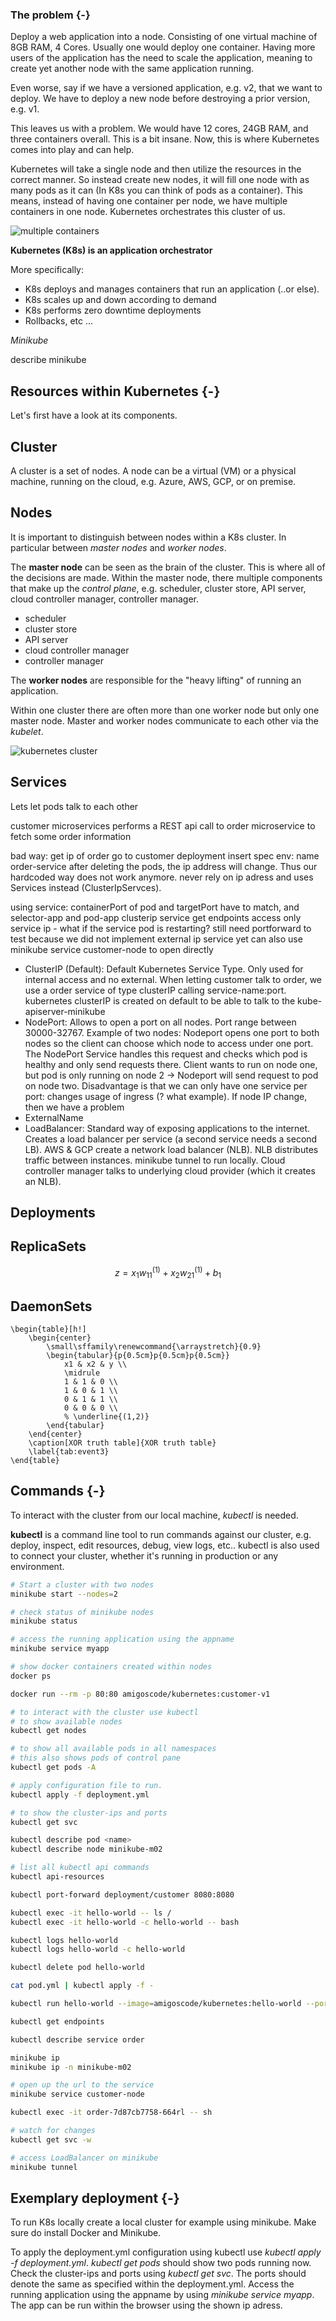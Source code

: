 ### The problem  {-}

Deploy a web application into a node. Consisting of one virtual machine of 8GB RAM, 4 Cores. Usually one would deploy one container. Having more users of the application has the need to scale the application, meaning to create yet another node with the same application running. 

Even worse, say if we have a versioned application, e.g. v2, that we want to deploy. We have to deploy a new node before destroying a prior version, e.g. v1. 

This leaves us with a problem. We would have 12 cores, 24GB RAM, and three containers overall. This is a bit insane. Now, this is where Kubernetes comes into play and can help. 

Kubernetes will take a single node and then utilize the resources in the correct manner. So instead create new nodes, it will fill one node with as many pods as it can (In K8s you can think of pods as a container). This means, instead of having one container per node, we have multiple containers in one node. Kubernetes orchestrates this cluster of us.

![multiple containers](multiple_containers.png)

**Kubernetes (K8s) is an application orchestrator**

More specifically: 

* K8s deploys and manages containers that run an application (..or else). 
* K8s scales up and down according to demand
* K8s performs zero downtime deployments
* Rollbacks, etc ...


*Minikube*

describe minikube

## Resources within Kubernetes {-}

Let's first have a look at its components.

## Cluster

A cluster is a set of nodes. A node can be a virtual (VM) or a physical machine, running on the cloud, e.g. Azure, AWS, GCP, or on premise.

## Nodes

It is important to distinguish between nodes within a K8s cluster. In particular between *master nodes* and *worker nodes*.

The **master node** can be seen as the brain of the cluster. This is where all of the decisions are made. Within the master node, there multiple components that make up the *control plane*, e.g. scheduler, cluster store, API server, cloud controller manager, controller manager.

* scheduler
* cluster store
* API server
* cloud controller manager
* controller manager

The **worker nodes** are responsible for the "heavy lifting" of running an application. 

Within one cluster there are often more than one worker node but only one master node.
Master and worker nodes communicate to each other via the *kubelet*.

![kubernetes cluster](kubernetes_cluster.png)


## Services

Lets let pods talk to each other

customer microservices performs a REST api call to order microservice to fetch some order information

bad way:
get ip of order
go to customer deployment
insert spec env: name order-service
after deleting the pods, the ip address will change. Thus our hardcoded way does not work anymore. never rely on ip adress and uses Services instead (ClusterIpServces).

using service:
containerPort of pod and targetPort have to match, and selector-app and pod-app
clusterip service get endpoints
access only service ip - what if the service pod is restarting?
still need portforward to test because we did not implement external ip service yet
can also use minikube service customer-node to open directly 


* ClusterIP (Default): Default Kubernetes Service Type. Only used for internal access and no external. When letting customer talk to order, we use a order service of type clusterIP calling service-name:port. kubernetes clusterIP is created on default to be able to talk to the kube-apiserver-minikube
* NodePort: Allows to open a port on all nodes. Port range between 30000-32767. Example of two nodes: Nodeport opens one port to both nodes so the client can choose which node to access under one port. The NodePort Service handles this request and checks which pod is healthy and only send requests there. Client wants to run on node one, but pod is only running on node 2 -> Nodeport will send request to pod on node two. Disadvantage is that we can only have one service per port: changes usage of ingress (? what example). If node IP change, then we have a problem
* ExternalName
* LoadBalancer: Standard way of exposing applications to the internet. Creates a load balancer per service (a second service needs a second LB). AWS & GCP create a network load balancer (NLB). NLB distributes traffic between instances. minikube tunnel to run locally. Cloud controller manager talks to underlying cloud provider (which it creates an NLB).


## Deployments

## ReplicaSets

$$ z = x_{1}w_{11}^{(1)} + x_{2}w_{21}^{(1)} + b_{1}$$



## DaemonSets

```{=latex}
\begin{table}[h!]
	\begin{center}
		\small\sffamily\renewcommand{\arraystretch}{0.9}
		\begin{tabular}{p{0.5cm}p{0.5cm}p{0.5cm}}
			x1 & x2 & y \\
			\midrule
			1 & 1 & 0 \\
			1 & 0 & 1 \\
			0 & 1 & 1 \\
			0 & 0 & 0 \\
			% \underline{(1,2)}
		\end{tabular}
	\end{center}
	\caption[XOR truth table]{XOR truth table}
	\label{tab:event3}
\end{table}
```



## Commands {-}

To interact with the cluster from our local machine, *kubectl* is needed. 

**kubectl** is a command line tool to run commands against our cluster, e.g. deploy, inspect, edit resources, debug, view logs, etc..
kubectl is also used to connect your cluster, whether it's running in production or any environment.


```bash
# Start a cluster with two nodes
minikube start --nodes=2

# check status of minikube nodes
minikube status

# access the running application using the appname
minikube service myapp

# show docker containers created within nodes
docker ps

docker run --rm -p 80:80 amigoscode/kubernetes:customer-v1

# to interact with the cluster use kubectl
# to show available nodes 
kubectl get nodes

# to show all available pods in all namespaces
# this also shows pods of control pane
kubectl get pods -A

# apply configuration file to run.
kubectl apply -f deployment.yml

# to show the cluster-ips and ports
kubectl get svc

kubectl describe pod <name>
kubectl describe node minikube-m02

# list all kubectl api commands
kubectl api-resources

kubectl port-forward deployment/customer 8080:8080 

kubectl exec -it hello-world -- ls /
kubectl exec -it hello-world -c hello-world -- bash

kubectl logs hello-world
kubectl logs hello-world -c hello-world

kubectl delete pod hello-world

cat pod.yml | kubectl apply -f -

kubectl run hello-world --image=amigoscode/kubernetes:hello-world --port=80

kubectl get endpoints

kubectl describe service order

minikube ip
minikube ip -n minikube-m02

# open up the url to the service
minikube service customer-node

kubectl exec -it order-7d87cb7758-664rl -- sh

# watch for changes
kubectl get svc -w

# access LoadBalancer on minikube
minikube tunnel
```

## Exemplary deployment {-}

To run K8s locally create a local cluster for example using minikube. Make sure do install Docker and Minikube.

To apply the deployment.yml configuration using kubectl use *kubectl apply -f deployment.yml*. *kubectl get pods* should show two pods running now. Check the cluster-ips and ports using *kubectl get svc*. The ports should denote the same as specified within the deployment.yml. Access the running application using the appname
by using *minikube service myapp*. The app can be run within the browser using the shown ip adress.


